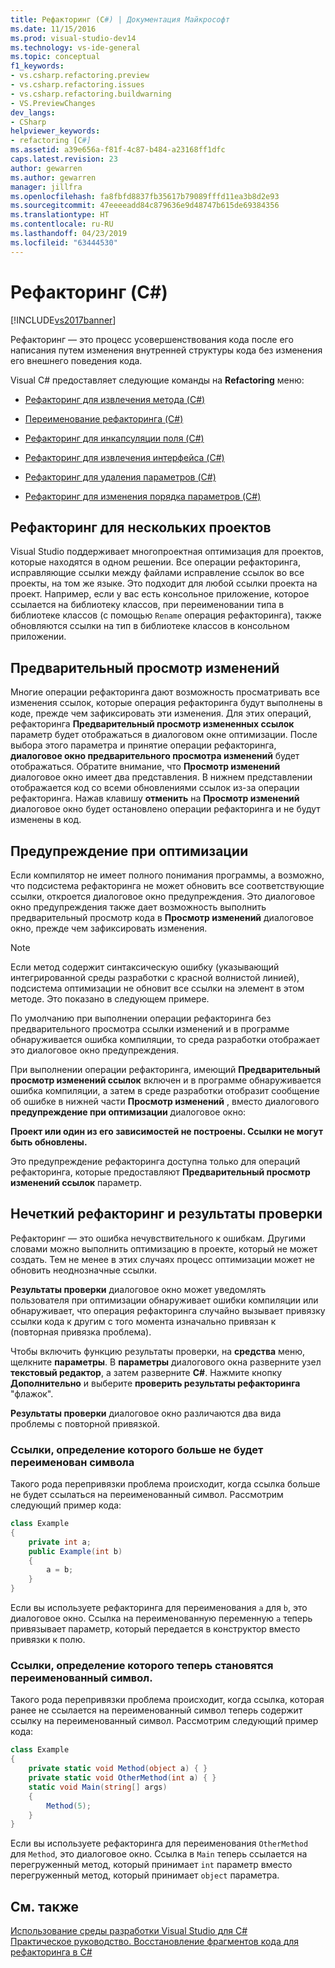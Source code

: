 ```yaml
---
title: Рефакторинг (C#) | Документация Майкрософт
ms.date: 11/15/2016
ms.prod: visual-studio-dev14
ms.technology: vs-ide-general
ms.topic: conceptual
f1_keywords:
- vs.csharp.refactoring.preview
- vs.csharp.refactoring.issues
- vs.csharp.refactoring.buildwarning
- VS.PreviewChanges
dev_langs:
- CSharp
helpviewer_keywords:
- refactoring [C#]
ms.assetid: a39e656a-f81f-4c87-b484-a23168ff1dfc
caps.latest.revision: 23
author: gewarren
ms.author: gewarren
manager: jillfra
ms.openlocfilehash: fa8fbfd8837fb35617b79089fffd11ea3b8d2e93
ms.sourcegitcommit: 47eeeeadd84c879636e9d48747b615de69384356
ms.translationtype: HT
ms.contentlocale: ru-RU
ms.lasthandoff: 04/23/2019
ms.locfileid: "63444530"
---
```

# <a name="refactoring-c"></a>Рефакторинг (C#)
[!INCLUDE[vs2017banner](../includes/vs2017banner.md)]

Рефакторинг — это процесс усовершенствования кода после его написания путем изменения внутренней структуры кода без изменения его внешнего поведения кода.  
  
 Visual C# предоставляет следующие команды на **Refactoring** меню:  
  
- [Рефакторинг для извлечения метода (C#)](../csharp-ide/extract-method-refactoring-csharp.md)  
  
- [Переименование рефакторинга (C#)](../csharp-ide/rename-refactoring-csharp.md)  
  
- [Рефакторинг для инкапсуляции поля (C#)](../csharp-ide/encapsulate-field-refactoring-csharp.md)  
  
- [Рефакторинг для извлечения интерфейса (C#)](../csharp-ide/extract-interface-refactoring-csharp.md)  
  
- [Рефакторинг для удаления параметров (C#)](../csharp-ide/remove-parameters-refactoring-csharp.md)  
  
- [Рефакторинг для изменения порядка параметров (C#)](../csharp-ide/reorder-parameters-refactoring-csharp.md)  
  
## <a name="multi-project-refactoring"></a>Рефакторинг для нескольких проектов  
 Visual Studio поддерживает многопроектная оптимизация для проектов, которые находятся в одном решении. Все операции рефакторинга, исправляющие ссылки между файлами исправление ссылок во все проекты, на том же языке. Это подходит для любой ссылки проекта на проект. Например, если у вас есть консольное приложение, которое ссылается на библиотеку классов, при переименовании типа в библиотеке классов (с помощью `Rename` операция рефакторинга), также обновляются ссылки на тип в библиотеке классов в консольном приложении.  
  
## <a name="changes-preview"></a>Предварительный просмотр изменений  
 Многие операции рефакторинга дают возможность просматривать все изменения ссылок, которые операция рефакторинга будут выполнены в коде, прежде чем зафиксировать эти изменения. Для этих операций, рефакторинга **Предварительный просмотр измененных ссылок** параметр будет отображаться в диалоговом окне оптимизации. После выбора этого параметра и принятие операции рефакторинга, **диалоговое окно предварительного просмотра изменений** будет отображаться. Обратите внимание, что **Просмотр изменений** диалоговое окно имеет два представления. В нижнем представлении отображается код со всеми обновлениями ссылок из-за операции рефакторинга. Нажав клавишу **отменить** на **Просмотр изменений** диалоговое окно будет остановлено операции рефакторинга и не будут изменены в код.  
  
## <a name="refactoring-warnings"></a>Предупреждение при оптимизации  
 Если компилятор не имеет полного понимания программы, а возможно, что подсистема рефакторинга не может обновить все соответствующие ссылки, откроется диалоговое окно предупреждения. Это диалоговое окно предупреждения также дает возможность выполнить предварительный просмотр кода в **Просмотр изменений** диалоговое окно, прежде чем зафиксировать изменения.  
  
> [!NOTE]
> Если метод содержит синтаксическую ошибку (указывающий интегрированной среды разработки с красной волнистой линией), подсистема оптимизации не обновит все ссылки на элемент в этом методе. Это показано в следующем примере.  
  
 По умолчанию при выполнении операции рефакторинга без предварительного просмотра ссылки изменений и в программе обнаруживается ошибка компиляции, то среда разработки отображает это диалоговое окно предупреждения.  
  
 При выполнении операции рефакторинга, имеющий **Предварительный просмотр изменений ссылок** включен и в программе обнаруживается ошибка компиляции, а затем в среде разработки отобразит сообщение об ошибке в нижней части **Просмотр изменений** , вместо диалогового **предупреждение при оптимизации** диалоговое окно:  
  
 **Проект или один из его зависимостей не построены. Ссылки не могут быть обновлены.**  
  
 Это предупреждение рефакторинга доступна только для операций рефакторинга, которые предоставляют **Предварительный просмотр изменений ссылок** параметр.  
  
## <a name="error-tolerant-refactoring-and-verification-results"></a>Нечеткий рефакторинг и результаты проверки  
 Рефакторинг — это ошибка нечувствительного к ошибкам. Другими словами можно выполнить оптимизацию в проекте, который не может создать. Тем не менее в этих случаях процесс оптимизации может не обновить неоднозначные ссылки.  
  
 **Результаты проверки** диалоговое окно может уведомлять пользователя при оптимизации обнаруживает ошибки компиляции или обнаруживает, что операция рефакторинга случайно вызывает привязку ссылки кода к другим с того момента изначально привязан к (повторная привязка проблема).  
  
 Чтобы включить функцию результаты проверки, на **средства** меню, щелкните **параметры**. В **параметры** диалогового окна разверните узел **текстовый редактор**, а затем разверните **C#**. Нажмите кнопку **Дополнительно** и выберите **проверить результаты рефакторинга** "флажок".  
  
 **Результаты проверки** диалоговое окно различаются два вида проблемы с повторной привязкой.  
  
### <a name="references-whose-definition-will-no-longer-be-the-renamed-symbol"></a>Ссылки, определение которого больше не будет переименован символа  
 Такого рода перепривязки проблема происходит, когда ссылка больше не будет ссылаться на переименованный символ. Рассмотрим следующий пример кода:  
  
```csharp  
class Example  
{  
    private int a;  
    public Example(int b)  
    {  
        a = b;  
    }  
}  
```  
  
 Если вы используете рефакторинга для переименования `a` для `b`, это диалоговое окно. Ссылка на переименованную переменную `a` теперь привязывает параметр, который передается в конструктор вместо привязки к полю.  
  
### <a name="references-whose-definition-will-now-become-the-renamed-symbol"></a>Ссылки, определение которого теперь становятся переименованный символ.  
 Такого рода перепривязки проблема происходит, когда ссылка, которая ранее не ссылается на переименованный символ теперь содержит ссылку на переименованный символ. Рассмотрим следующий пример кода:  
  
```csharp  
class Example  
{  
    private static void Method(object a) { }  
    private static void OtherMethod(int a) { }  
    static void Main(string[] args)  
    {  
        Method(5);  
    }  
}  
```  
  
 Если вы используете рефакторинга для переименования `OtherMethod` для `Method`, это диалоговое окно. Ссылка в `Main` теперь ссылается на перегруженный метод, который принимает `int` параметр вместо перегруженный метод, который принимает `object` параметра.  
  
## <a name="see-also"></a>См. также  
 [Использование среды разработки Visual Studio для C#](../csharp-ide/using-the-visual-studio-development-environment-for-csharp.md)   
 [Практическое руководство. Восстановление фрагментов кода для рефакторинга в C#](../ide/how-to-restore-csharp-refactoring-snippets.md)